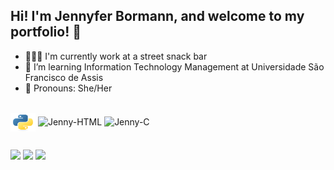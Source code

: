 ## Hi! I'm Jennyfer Bormann, and welcome to my portfolio! 👋


- 👩🏻‍💻 I'm currently work at a street snack bar
- 📖 I’m learning Information Technology Management at Universidade São Francisco de Assis
- 🌱 Pronouns: She/Her

<div style="display: inline_block"><br>
 <img align="center" alt="Jenny-Python" height="30" width="40" src="https://raw.githubusercontent.com/devicons/devicon/master/icons/python/python-original.svg">
<img align="center" alt="Jenny-HTML" height="30" width="45" src="https://img.shields.io/badge/HTML-239120?style=for-the-badge&logo=html5&logoColor=white">
<img align="center" alt="Jenny-C" height="30" width="40" src"https://img.shields.io/badge/C-00599C?style=for-the-badge&logo=c&logoColor=white">
</div>

##

<div> 
  <a href="https://instagram.com/jennyfer.exe" target="_blank"><img src="https://img.shields.io/badge/-Instagram-%23E4405F?style=for-the-badge&logo=instagram&logoColor=white" target="_blank"></a>
  <a href = "mailto:j.bormann2works@gmail.com"><img src="https://img.shields.io/badge/-Gmail-%23333?style=for-the-badge&logo=gmail&logoColor=white" target="_blank"></a>
  <a href="https://www.linkedin.com/in/jennyfer-bormann-908596295" target="_blank"><img src="https://img.shields.io/badge/-LinkedIn-%230077B5?style=for-the-badge&logo=linkedin&logoColor=white" target="_blank"></a>   
</div>
